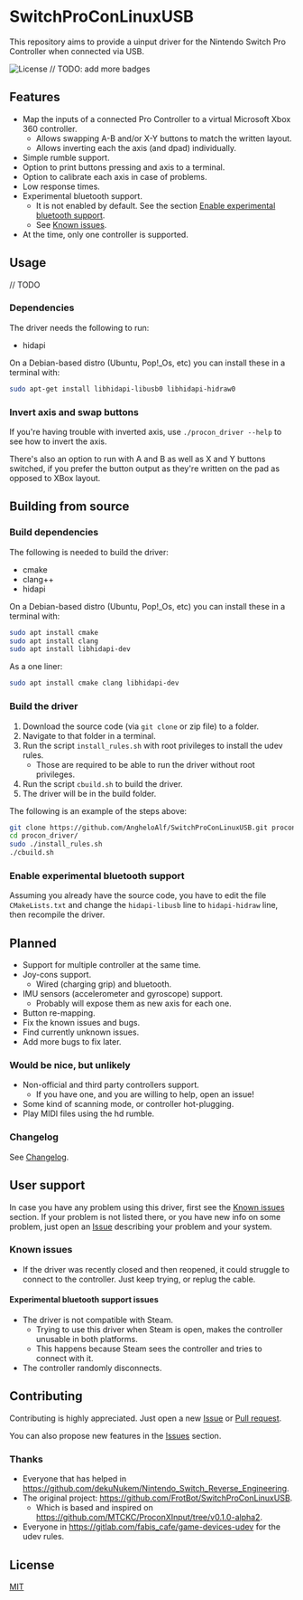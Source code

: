 # SwitchProConLinuxUSB

This repository aims to provide a uinput driver for the Nintendo Switch Pro Controller when connected via USB.

![License](https://img.shields.io/badge/license-MIT-green)
// TODO: add more badges

## Features

- Map the inputs of a connected Pro Controller to a virtual Microsoft Xbox 360 controller.
  - Allows swapping A-B and/or X-Y buttons to match the written layout.
  - Allows inverting each the axis (and dpad) individually.
- Simple rumble support.
- Option to print buttons pressing and axis to a terminal.
- Option to calibrate each axis in case of problems.
- Low response times.
- Experimental bluetooth support.
  - It is not enabled by default. See the section [Enable experimental bluetooth support](#Enable-experimental-bluetooth-support).
  - See [Known issues](#known-issues).
- At the time, only one controller is supported.

## Usage

// TODO

### Dependencies

The driver needs the following to run:

- hidapi

On a Debian-based distro (Ubuntu, Pop!_Os, etc) you can install these in a terminal with:

```bash
sudo apt-get install libhidapi-libusb0 libhidapi-hidraw0
```

### Invert axis and swap buttons

If you're having trouble with inverted axis, use `./procon_driver --help` to see how to invert the axis.

There's also an option to run with A and B as well as X and Y buttons switched, if you prefer the button output as they're written on the pad as opposed to XBox layout.

## Building from source

### Build dependencies

The following is needed to build the driver:

- cmake
- clang++
- hidapi

On a Debian-based distro (Ubuntu, Pop!_Os, etc) you can install these in a terminal with:

```bash
sudo apt install cmake
sudo apt install clang
sudo apt install libhidapi-dev
```

As a one liner:

```bash
sudo apt install cmake clang libhidapi-dev
```

### Build the driver

1. Download the source code (via `git clone` or zip file) to a folder.
2. Navigate to that folder in a terminal.
3. Run the script `install_rules.sh` with root privileges to install the udev rules.
    - Those are required to be able to run the driver without root privileges.
4. Run the script `cbuild.sh` to build the driver.
5. The driver will be in the build folder.

The following is an example of the steps above:

```bash
git clone https://github.com/AngheloAlf/SwitchProConLinuxUSB.git procon_driver
cd procon_driver/
sudo ./install_rules.sh
./cbuild.sh
```

### Enable experimental bluetooth support

Assuming you already have the source code, you have to edit the file `CMakeLists.txt` and change the `hidapi-libusb` line to `hidapi-hidraw` line, then recompile the driver.

## Planned

- Support for multiple controller at the same time.
- Joy-cons support.
  - Wired (charging grip) and bluetooth.
- IMU sensors (accelerometer and gyroscope) support.
  - Probably will expose them as new axis for each one.
- Button re-mapping.
- Fix the known issues and bugs.
- Find currently unknown issues.
- Add more bugs to fix later.

### Would be nice, but unlikely

- Non-official and third party controllers support.
  - If you have one, and you are willing to help, open an issue!
- Some kind of scanning mode, or controller hot-plugging.
- Play MIDI files using the hd rumble.

### Changelog

See [Changelog](./blob/CHANGELOG.md).

## User support

In case you have any problem using this driver, first see the [Known issues](#known-issues) section. If your problem is not listed there, or you have new info on some problem, just open an [Issue](./issues) describing your problem and your system.

### Known issues

- If the driver was recently closed and then reopened, it could struggle to connect to the controller. Just keep trying, or replug the cable.

#### Experimental bluetooth support issues

- The driver is not compatible with Steam.
  - Trying to use this driver when Steam is open, makes the controller unusable in both platforms.
  - This happens because Steam sees the controller and tries to connect with it.
- The controller randomly disconnects.

## Contributing

Contributing is highly appreciated. Just open a new [Issue](./issues) or [Pull request](./pulls).

You can also propose new features in the [Issues](./issues) section.

### Thanks

- Everyone that has helped in <https://github.com/dekuNukem/Nintendo_Switch_Reverse_Engineering>.
- The original project: <https://github.com/FrotBot/SwitchProConLinuxUSB>.
  - Which is based and inspired on <https://github.com/MTCKC/ProconXInput/tree/v0.1.0-alpha2>.
- Everyone in <https://gitlab.com/fabis_cafe/game-devices-udev> for the udev rules.

## License

[MIT](./blob/master/License.txt)
